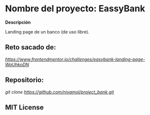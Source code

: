 # Nombre del proyecto: EassyBank 

**Descripción** 

Landing page de un banco (de uso libre).

## Reto sacado de:

*https://www.frontendmentor.io/challenges/easybank-landing-page-WaUhkoDN*


## Repositorio: 

*git clone https://github.com/nivamol/project_bank.git*


## MIT License



